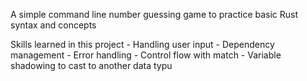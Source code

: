 A simple command line number guessing game to practice basic Rust syntax and concepts

Skills learned in this project
    - Handling user input
    - Dependency management
    - Error handling
    - Control flow with match
    - Variable shadowing to cast to another data typu